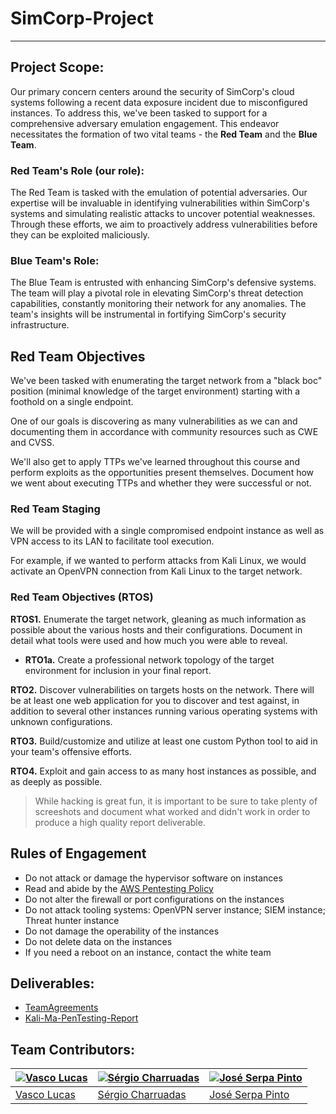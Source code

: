 # **SimCorp-Project**
***

## Project Scope:

Our primary concern centers around the security of SimCorp's cloud systems following a recent data exposure incident due to misconfigured instances. To address this, we've been tasked to support for a comprehensive adversary emulation engagement. This endeavor necessitates the formation of two vital teams - the **Red Team** and the **Blue Team**.

### Red Team's Role (our role):

The Red Team is tasked with the emulation of potential adversaries. Our expertise will be invaluable in identifying vulnerabilities within SimCorp's systems and simulating realistic attacks to uncover potential weaknesses. Through these efforts, we aim to proactively address vulnerabilities before they can be exploited maliciously.

### Blue Team's Role:

The Blue Team is entrusted with enhancing SimCorp's defensive systems. The team will play a pivotal role in elevating SimCorp's threat detection capabilities, constantly monitoring their network for any anomalies. The team's insights will be instrumental in fortifying SimCorp's security infrastructure.

## Red Team Objectives

We've been tasked with enumerating the target network from a "black boc" position (minimal knowledge of the target environment) starting with a foothold on a single endpoint.

One of our goals is discovering as many vulnerabilities as we can and documenting them in accordance with community resources such as CWE and CVSS.

We'll also get to apply TTPs we've learned throughout this course and perform exploits as the opportunities present themselves. Document how we went about executing TTPs and whether they were successful or not.

### Red Team Staging

We will be provided with a single compromised endpoint instance as well as VPN access to its LAN to facilitate tool execution.

For example, if we wanted to perform attacks from Kali Linux, we would activate an OpenVPN connection from Kali Linux to the target network.

### Red Team Objectives (RTOS)

**RTOS1.** Enumerate the target network, gleaning as much information as possible about the various hosts and their configurations. Document in detail what tools were used and how much you were able to reveal.

* **RTO1a.** Create a professional network topology of the target environment for inclusion in your final report.

**RTO2.** Discover vulnerabilities on targets hosts on the network. There will be at least one web application for you to discover and test against, in addition to several other instances running various operating systems with unknown configurations.

**RTO3.** Build/customize and utilize at least one custom Python tool to aid in your team's offensive efforts.

**RTO4.** Exploit and gain access to as many host instances as possible, and as deeply as possible.

> While hacking is great fun, it is important to be sure to take plenty of screeshots and document what worked and didn't work in order to produce a high quality report deliverable.

## Rules of Engagement

* Do not attack or damage the hypervisor software on instances
* Read and abide by the [AWS Pentesting Policy](https://aws.amazon.com/security/penetration-testing/)
* Do not alter the firewall or port configurations on the instances
* Do not attack tooling systems: OpenVPN server instance; SIEM instance; Threat hunter instance
* Do not damage the operability of the instances
* Do not delete data on the instances
* If you need a reboot on an instance, contact the white team

## Deliverables:

* [TeamAgreements](https://github.com/VascoLucas01/Cyber-Final-Project/tree/main/TeamAgreements)
* [Kali-Ma-PenTesting-Report](https://drive.google.com/file/d/1BOD2nTQUxHmKeSktVoJ5CLDfRYCDYCSc/view?usp=sharing)

## Team Contributors:

| [![Vasco Lucas](https://avatars.githubusercontent.com/u/110473841?v=4&s=144)](https://github.com/VascoLucas01) | [![Sérgio Charruadas](https://avatars.githubusercontent.com/u/20626461?v=4&s=144)](https://github.com/itzvenom) | [![José Serpa Pinto](https://avatars.githubusercontent.com/u/79847245?v=4&s=144)](https://github.com/jserpa-p) |
|---|---|---|
| [Vasco Lucas](https://github.com/VascoLucas01) | [Sérgio Charruadas](https://github.com/itzvenom) | [José Serpa Pinto](https://github.com/jserpa-p) |
